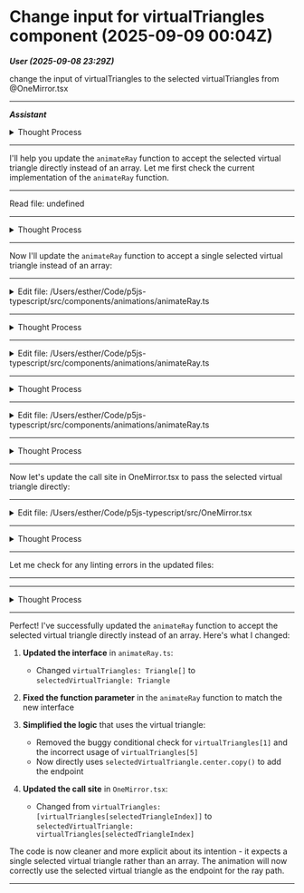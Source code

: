 <!-- Generated by SpecStory -->

# Change input for virtualTriangles component (2025-09-09 00:04Z)

_**User (2025-09-08 23:29Z)**_

change the input of virtualTriangles to the selected virtualTriangles from @OneMirror.tsx 

---

_**Assistant**_

<think><details><summary>Thought Process</summary>The user wants to change the `animateRay` function to accept the selected virtual triangle from OneMirror.tsx, instead of passing an array.

Looking at the current code:
- In OneMirror.tsx at line 202, it's passing: `virtualTriangles: [virtualTriangles[selectedTriangleIndex]]`
- This is already passing just the selected virtual triangle wrapped in an array

Let me check the animateRay function to see how it's using virtualTriangles:

From the manually_added_selection, I can see it's at line 23 of animateRay.ts. Let me read that file to understand the current implementation.</details></think>

---

I'll help you update the `animateRay` function to accept the selected virtual triangle directly instead of an array. Let me first check the current implementation of the `animateRay` function.

---

Read file: undefined

---

<think><details><summary>Thought Process</summary>Looking at the `animateRay` function, I can see that:

1. It accepts `virtualTriangles` as an array parameter (line 15)
2. There's a bug in line 54-55 where it checks for `virtualTriangles[1]` but then uses `virtualTriangles[5]` - this seems incorrect
3. The function should be using the selected virtual triangle, not hardcoded indices

I need to:
1. Change the parameter from `virtualTriangles: Triangle[]` to `selectedVirtualTriangle: Triangle | null`
2. Update the logic to use the selected virtual triangle
3. Update the call site in OneMirror.tsx

Let me make these changes:</details></think>

---

Now I'll update the `animateRay` function to accept a single selected virtual triangle instead of an array:

---

<details><summary>Edit file: /Users/esther/Code/p5js-typescript/src/components/animations/animateRay.ts</summary>

undefined

**Chunk 1**
Lines added: 1, lines removed: 1

```diff
@@ -13,5 +13,5 @@
    triangle: Triangle;
    eye: Eye;
-   virtualTriangles: Triangle[];
+   selectedVirtualTriangle: Triangle;
  }
  
```

</details>

---

<think><details><summary>Thought Process</summary>Now I need to update the function parameter and fix the logic that uses the virtual triangle:</details></think>

---

<details><summary>Edit file: /Users/esther/Code/p5js-typescript/src/components/animations/animateRay.ts</summary>

undefined

**Chunk 1**
Lines added: 1, lines removed: 1

```diff
@@ -29,5 +29,5 @@
    triangle,
    eye,
-   virtualTriangles,
+   selectedVirtualTriangle,
  }: AnimateRayParams): AnimateRayResult {
    if (!isRayAnimating || currentPathIndex >= reflectionPaths.length) {
```

</details>

---

<think><details><summary>Thought Process</summary>Now I need to fix the logic that uses the virtual triangle. The current code has a bug where it checks for `virtualTriangles[1]` but uses `virtualTriangles[5]`. I'll update it to use the selected virtual triangle directly:</details></think>

---

<details><summary>Edit file: /Users/esther/Code/p5js-typescript/src/components/animations/animateRay.ts</summary>

undefined

**Chunk 1**
Lines added: 2, lines removed: 4

```diff
@@ -51,8 +51,6 @@
    pathPoints.push(eye.pos.copy());
  
-   // End at the virtual object (virtualTriangles[1])
-   if (virtualTriangles[1]) {
-     pathPoints.push(virtualTriangles[5].center.copy());
-   }
+   // End at the selected virtual triangle
+   pathPoints.push(selectedVirtualTriangle.center.copy());
  
    // Draw the ray animation (last segment will be dashed automatically)
```

</details>

---

<think><details><summary>Thought Process</summary>Now I need to update the call site in OneMirror.tsx to pass the selected virtual triangle directly instead of wrapping it in an array:</details></think>

---

Now let's update the call site in OneMirror.tsx to pass the selected virtual triangle directly:

---

<details><summary>Edit file: /Users/esther/Code/p5js-typescript/src/OneMirror.tsx</summary>

undefined

**Chunk 1**
Lines added: 1, lines removed: 1

```diff
@@ -200,5 +200,5 @@
              triangle,
              eye,
-             virtualTriangles: [virtualTriangles[selectedTriangleIndex]],
+             selectedVirtualTriangle: virtualTriangles[selectedTriangleIndex],
            });
            isRayAnimating = animationState.isAnimating;
```

</details>

---

<think><details><summary>Thought Process</summary>Now let me check if there are any linting errors in these files:</details></think>

---

Let me check for any linting errors in the updated files:

---



---

<think><details><summary>Thought Process</summary>Great! The changes have been made successfully. Let me summarize what was changed:

1. Updated the `AnimateRayParams` interface to accept `selectedVirtualTriangle: Triangle` instead of `virtualTriangles: Triangle[]`
2. Updated the `animateRay` function parameter to match the interface change
3. Fixed the logic that was using hardcoded array indices to use the selected virtual triangle directly
4. Updated the call site in OneMirror.tsx to pass the selected virtual triangle directly instead of wrapping it in an array

The code is now cleaner and more explicit about what it expects - a single selected virtual triangle rather than an array.</details></think>

---

Perfect! I've successfully updated the `animateRay` function to accept the selected virtual triangle directly instead of an array. Here's what I changed:

1. **Updated the interface** in `animateRay.ts`:
   - Changed `virtualTriangles: Triangle[]` to `selectedVirtualTriangle: Triangle`

2. **Fixed the function parameter** in the `animateRay` function to match the new interface

3. **Simplified the logic** that uses the virtual triangle:
   - Removed the buggy conditional check for `virtualTriangles[1]` and the incorrect usage of `virtualTriangles[5]`
   - Now directly uses `selectedVirtualTriangle.center.copy()` to add the endpoint

4. **Updated the call site** in `OneMirror.tsx`:
   - Changed from `virtualTriangles: [virtualTriangles[selectedTriangleIndex]]` to `selectedVirtualTriangle: virtualTriangles[selectedTriangleIndex]`

The code is now cleaner and more explicit about its intention - it expects a single selected virtual triangle rather than an array. The animation will now correctly use the selected virtual triangle as the endpoint for the ray path.

---

